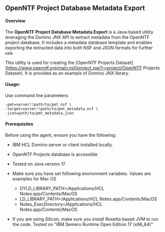 ## OpenNTF Project Database Metadata Export



#### Overview

The **OpenNTF Project Database Metadata Export** is a Java-based utility leveraging the Domino JNX API to extract metadata from the OpenNTF project database. It includes a metadata database template and enables exporting the extracted data into both NSF and JSON formats for further use.

This utility is used for creating the [OpenNTF Projects Dataset](https://www.openntf.org/main.nsf/project.xsp?r=project/OpenNTF Projects Dataset). It is provided as an example of Domino JNX library.



#### Usage:

Use command line parameters:

```
-pmt=server!!path/to/pmt.nsf \
-target=server!!path/to/pmt_metadata.nsf \
-json=path/to/pmt_metadata.json
```



#### Prerequisites

Before using the agent, ensure you have the following:

-   IBM HCL Domino server or client installed locally.

-   OpenNTF Projects database is accessible

-   Tested on Java version 17.

-   Make sure you have set following environment variables. Values are examples for Mac OS

    -   DYLD_LIBRARY_PATH=/Applications/HCL Notes.app/Contents/MacOS
    -   LD_LIBRARY_PATH=/Applications/HCL Notes.app/Contents/MacOS
    -   Notes_ExecDirectory=/Applications/HCL Notes.app/Contents/MacOS

-   If you are using Silicon, make sure you install Rosetta based JVM to run the code. Tested on "IBM Semeru Runtime Open Edition 17 (x86_64)"

    

